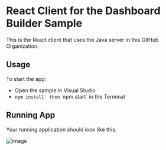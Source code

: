 # React Client for the Dashboard Builder Sample
This is the React client that uses the Java server in this GitHub Organization.

## **Usage**
To start the app:

- Open the sample in Visual Studio
- `npm install' then `npm start` in the Terminal

## **Running App**
Your running application should look like this:

![image](https://github.com/user-attachments/assets/edf1d3fd-5b44-4d7d-818b-59c20bd55b02)

